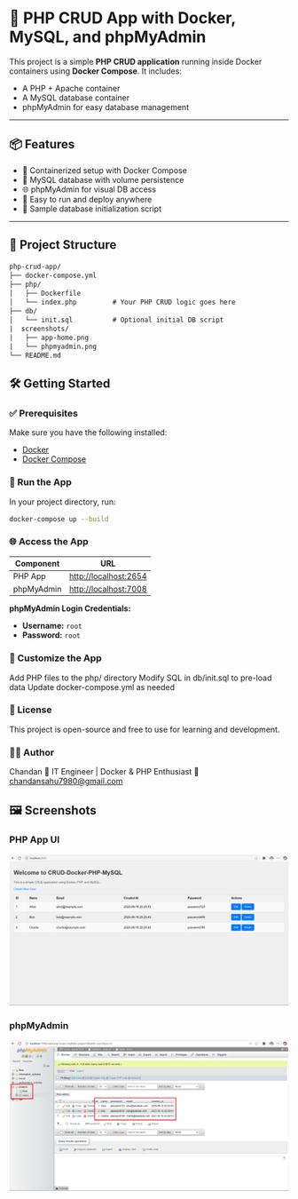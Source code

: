 # 🚀 PHP CRUD App with Docker, MySQL, and phpMyAdmin

This project is a simple **PHP CRUD application** running inside Docker containers using **Docker Compose**. It includes:

- A PHP + Apache container
- A MySQL database container
- phpMyAdmin for easy database management

---

## 📦 Features

- 🔧 Containerized setup with Docker Compose
- 🐘 MySQL database with volume persistence
- 🌐 phpMyAdmin for visual DB access
- 🧰 Easy to run and deploy anywhere
- 📝 Sample database initialization script

---

## 📁 Project Structure

```text
php-crud-app/
├── docker-compose.yml
├── php/
│   ├── Dockerfile
│   └── index.php         # Your PHP CRUD logic goes here
├── db/
│   └── init.sql          # Optional initial DB script
|  screenshots/
|   ├── app-home.png
|   └── phpmyadmin.png
└── README.md

```

## 🛠️ Getting Started

### ✅ Prerequisites

Make sure you have the following installed:

- [Docker](https://www.docker.com/products/docker-desktop)
- [Docker Compose](https://docs.docker.com/compose/)


### 🚀 Run the App

In your project directory, run:

```bash
docker-compose up --build
```


### 🌐 Access the App

| Component    | URL                                            |
|--------------|------------------------------------------------|
| PHP App      | [http://localhost:2654](http://localhost:2654) |
| phpMyAdmin   | [http://localhost:7008](http://localhost:7008) |


**phpMyAdmin Login Credentials:**

- **Username:** `root`
- **Password:** `root`

### 🧪 Customize the App

Add PHP files to the php/ directory
Modify SQL in db/init.sql to pre-load data
Update docker-compose.yml as needed

### 📝 License
This project is open-source and free to use for learning and development.

### 🙋‍♂️ Author
Chandan
🚀 IT Engineer | Docker & PHP Enthusiast
📧 chandansahu7980@gmail.com

## 🖼️ Screenshots

### PHP App UI

![App Screenshot](screenshots/app-home.png)

### phpMyAdmin

![phpMyAdmin Screenshot](screenshots/php-myadmin.png)

